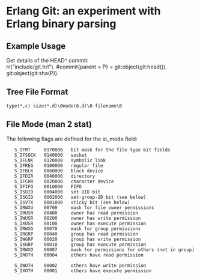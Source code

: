Erlang Git: an experiment with Erlang binary parsing
====================================================

Example Usage
-------------
Get details of the HEAD^ commit:  
    rr("include/git.hrl").
    #commit{parent = P} = git:object(git:head()).
    git:object(git:sha(P)).

Tree File Format
----------------
    type(*,c) size(*,d)\0mode(6,d)\0 filename\0

File Mode (man 2 stat)
----------------------
The following flags are defined for the st_mode field:

       S_IFMT     0170000   bit mask for the file type bit fields
       S_IFSOCK   0140000   socket
       S_IFLNK    0120000   symbolic link
       S_IFREG    0100000   regular file
       S_IFBLK    0060000   block device
       S_IFDIR    0040000   directory
       S_IFCHR    0020000   character device
       S_IFIFO    0010000   FIFO
       S_ISUID    0004000   set UID bit
       S_ISGID    0002000   set-group-ID bit (see below)
       S_ISVTX    0001000   sticky bit (see below)
       S_IRWXU    00700     mask for file owner permissions
       S_IRUSR    00400     owner has read permission
       S_IWUSR    00200     owner has write permission
       S_IXUSR    00100     owner has execute permission
       S_IRWXG    00070     mask for group permissions
       S_IRGRP    00040     group has read permission
       S_IWGRP    00020     group has write permission
       S_IXGRP    00010     group has execute permission
       S_IRWXO    00007     mask for permissions for others (not in group)
       S_IROTH    00004     others have read permission

       S_IWOTH    00002     others have write permission
       S_IXOTH    00001     others have execute permission
